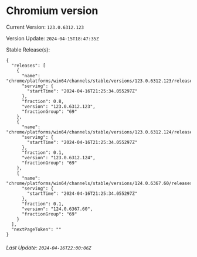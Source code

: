 # Chromium version

Current Version: `123.0.6312.123`

Version Update: `2024-04-15T18:47:35Z`

Stable Release(s):
```
{
  "releases": [
    {
      "name": "chrome/platforms/win64/channels/stable/versions/123.0.6312.123/releases/1713302734",
      "serving": {
        "startTime": "2024-04-16T21:25:34.055297Z"
      },
      "fraction": 0.8,
      "version": "123.0.6312.123",
      "fractionGroup": "69"
    },
    {
      "name": "chrome/platforms/win64/channels/stable/versions/123.0.6312.124/releases/1713302734",
      "serving": {
        "startTime": "2024-04-16T21:25:34.055297Z"
      },
      "fraction": 0.1,
      "version": "123.0.6312.124",
      "fractionGroup": "69"
    },
    {
      "name": "chrome/platforms/win64/channels/stable/versions/124.0.6367.60/releases/1713302734",
      "serving": {
        "startTime": "2024-04-16T21:25:34.055297Z"
      },
      "fraction": 0.1,
      "version": "124.0.6367.60",
      "fractionGroup": "69"
    }
  ],
  "nextPageToken": ""
}
```

###### Last Update: `2024-04-16T22:00:06Z`
        